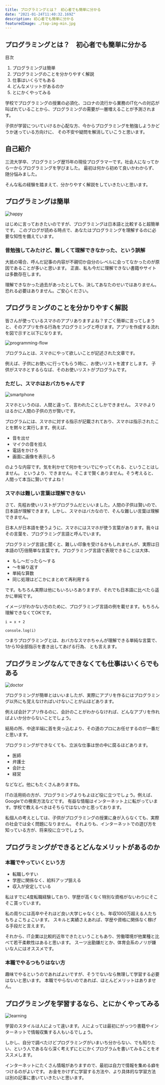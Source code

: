 ```yaml
---
title: プログラミングとは？　初心者でも簡単に分かる
date: "2021-01-24T11:40:32.169Z"
description: 初心者でも簡単に分かる
featuredImage: ./top-img-min.jpg
---
```


## プログラミングとは？　初心者でも簡単に分かる

<div class="mt-8 mb-8">
<nav class='blog-nav'> 
  <div class='inner'>
    <p>目次</p>
    <ol class="top-ol">
      <li class="top-li">プログラミングは簡単</li>
      <li class="top-li">プログラミングのことを分かりやすく解説</li>
      <li class="top-li">仕事はいくらでもある</li>
      <li class="top-li">どんなメリットがあるのか</li>
      <li class="top-li">とにかくやってみる</li>
    </ol>
  </div>
</nav>
</div>

<p class="mb-16">
学校でプログラミングの授業の必須化、コロナの流行から業務のIT化への対応が叫ばれていることから、プログラミングの需要が一層増えることが予測されます。
</p>
<p class="mb-16">
子供が学習についていけるか心配な方、今からプログラミングを勉強しようかどうか迷っている方向けに、
その不安や疑問を解消していこうと思います。
</p>

## 自己紹介

<p class="mt-8 mb-16">
三流大学卒、プログラミング歴15年の現役プログラマーです。社会人になってから一からプログラミングを学びました。
最初は何から初めて良いかわからず、随分悩みました。
</p>
<p class="mb-16">
そんな私の経験を踏まえて、分かりやすく解説をしていきたいと思います。
</p>

## プログラミングは簡単
![happy](./happy.jpg)

<p class="mt-8 mb-16">
はじめに言っておきたいのですが、プログラミングは日本語と比較すると超簡単です。
このブログが読める時点で、あなたはプログラミングを理解するのに必要な知性を備えています。
</p>

### 昔勉強してみたけど、難しくて理解できなかった、という誤解

<p class="mt-8 mb-16">
大抵の場合、呼んだ記事の内容が不親切か自分のレベルに会ってなかったのが原因であることが多いと思います。
正直、私も今だに理解できない書籍やサイトは多数存在します。
</p>
<p class="mb-16">
理解できなかった過去があったとしても、決してあなたのせいではありません。恐れる必要はありません。ご安心ください。
</p>

## プログラミングのことを分かりやすく解説

<p class="mt-8 mb-16">
皆さんが使っているスマホのアプリありますよね？すごく簡単に言ってしまうと、そのアプリを作る行為をプログラミングと呼びます。アプリを作成する流れを図で示すと以下になります。
</p>

![programming-flow](./programming-flow1.png)

<p class="mt-8 mb-16">
プログラムとは、スマホにやって欲しいことが記述された文章です。
</p>
<p class="mb-16">
例えば、子供にお使いに行ってもらう時に、お使いリストを渡すとします。
子供がスマホとするらなば、そのお使いリストがプログラムです。
</p>

### ただし、スマホはおバカちゃんです

![smartphone](./smartphone1.png)

<p class="mt-8 mb-16">
スマホというのは、人間と違って、言われたことしかできません。
スマホよりはるかに人間の子供の方が賢いです。
</p>
<p class="mb-16">
プログラムには、スマホに対する指示が記載されており、スマホは指示されたことを黙々と実行します。例えば、
</p>

<div class="mt-8 mb-8">

- 音を出せ
- マイクの音を拾え
- 電話をかけろ
- 画面に画像を表示しろ

</div>

<p class="mb-16">
のような内容です。気を利かせて何かをついでにやってくれる、ということはしません。
というより、できません。そこまで賢くありません。そう考えると、人間って本当に賢いですよね！
</p>

### スマホは難しい言葉は理解できない

<p class="mt-8 mb-16">
さて、先程お使いリストがプログラムだといいました。人間の子供は賢いので、日本語が理解できます。しかし、スマホはバカなので、そんな難しい言葉は理解できません。
</p>
<p class="mb-16">
日本人が日本語を使うように、スマホにはスマホが使う言葉があります。我々はその言葉を、プログラミング言語と呼んでいます。
</p>
<p class="mb-16">
プログラミング言語と聞くと、難しい印象を受けるかもしれませんが、実際は日本語の1万倍簡単な言葉です。プログラミング言語で表現できることは大体、
</p>

<div class="mt-8 mb-8">

- もし〜だったら〜する
- 〜を繰り返す
- 単純な算数
- 同じ処理はどこかにまとめて再利用する

</div>
<p class="mb-16">
です。もちろん実際は他にもいろいろありますが、それでも日本語に比べたら遥かに単純です。
</p>
<p class="mb-16">
イメージがわかない方のために、プログラミング言語の例を載せます。もちろん理解できなくてOKです。
</p>

```
i = x + 2
   
console.log(i)
```

<p class="mt-8 mb-16">
つまりプログラミングとは、おバカなスマホちゃんが理解できる単純な言葉で、1から10全部指示を書き出してあげる行為、
とも言えます。
</p>

## プログラミングなんてできなくても仕事はいくらでもある

![doctor](./doctor.jpg)

<p class="mt-8 mb-8">
プログラミングが簡単とはいいましたが、実際にアプリを作るにはプログラミング以外にも覚えなければいけないことが山ほどあります。
</p>
<p class="mb-16">
例えば会計アプリ作るのに、会計のことがわからなければ、どんなアプリを作ればよいか分からないことでしょう。
</p>
<p class="mb-16">
結局の所、中途半端に首を突っ込むより、その道のプロにお任せするのが一番だと思います。
</p>
<p class="mb-16">
プログラミングができなくても、立派な仕事は世の中に腐るほどあります。
</p>

<div class="mt-8 mb-8">

- 医師
- 弁護士
- 会計士
- 経営

</div>
<p class="mb-16">
などなど。他にもたくさんありますね。
</p>
<p class="mb-16">
ITの活用術の方が、プログラミングよりもよほど役に立つでしょう。例えば、Googleでの検索方法などです。
有益な情報はインターネット上に転がっています。学校で教えるべきはそちらではないかと思っております。
</p>
<p class="mb-16">
私個人の考えとしては、子供がプログラミングの授業に身が入らなくても、実際の社会では全く問題になりません。
それよりも、インターネットでの遊び方を知っている方が、将来役に立つでしょう。
</p>

## プログラミングができるとどんなメリットがあるのか

### 本職でやっていくという方

<div class="mt-8 mb-8">

- 転職しやすい
- 学歴に関係なく、給料アップ狙える
- 収入が安定している

</div>
<p class="mb-16">
私はすでに4度転職経験しており、学歴が高くなく特別な資格がないわりにそこそこ貰っています。
</p>
<p class="mb-16">
私の周りには高卒やそれほど良い大学じゃなくとも、年収1000万超える人たちもちょこちょこいます。
スキルと実績さえあれば、学歴や資格に関係なく稼げる手段だと言えます。
</p>
<p class="mb-16">
それから、IT企業は比較的近年できたということもあり、労働環境が他業種と比べて若干柔軟性はあると思います。
スーツ出勤嫌だとか、体育会系のノリが嫌いな人にはオススメです。
</p>

### 本職でやるつもりはない方

<p class="mt-8 mb-16">
趣味でやるというのであればよいですが、そうでないなら無理して学習する必要はないと思います。
本職でやらないのであれば、ほとんどメリットはありません。
</p>

## プログラミングを学習するなら、とにかくやってみる
![learning](./learning.jpg)

<p class="mt-8 mb-16">
学習のスタイルは人によって違います。人によっては最初にがっつり書籍やインターネットで情報収集する人もいるでしょう。
</p>
<p class="mb-16">
しかし、自分で調べたけどプログラミングがいまいち分からない、でも知りたい、という人であるなら深く考えずにとにかくプログラムを書いてみることをオススメします。
</p>
<p class="mb-16">
インターネットにたくさん情報がありますので、最初は自力で情報を集める癖をつけるのがよいです。
お金をかけずに学習する方法や、より具体的な学習方法は別の記事に書いていきたいと思います。
</p>
















